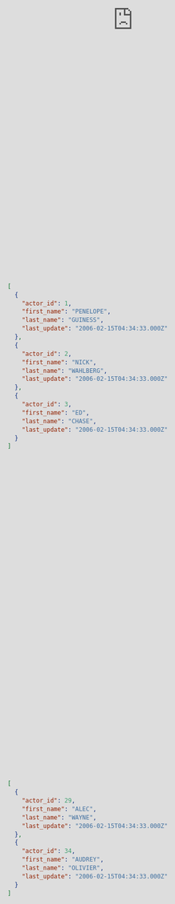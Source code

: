 ```yaml
---
title: Automatically generate a CRUD Web API using Hyperlambda
description: In this article we generate a Hyperlambda CRUD web API using Magic, for then to analyse the generated code, providing you with the knowledge required to understand how Magic is doing its Magic.
---
```


# Automatically generate a CRUD Web API using Hyperlambda

**Notice** - This is a _"hands on tutorial"_, and assumes you've already [installed Magic](/tutorials/getting-started/)
locally or at some server somehow. In this tutorial we will cover the following parts of Magic and Hyperlambda.

* How to automatically generate a Hyperlambda CRUD Web API wrapping your database
* The SQL, CRUD, Endpoints and Hyper IDE menu items
* CRUD database slots
* Passing arguments to Hyperlambda endpoints
* Validating arguments
* Authorisation and authentication

This is going to be a _"different"_ tutorial, since instead of creating code ourselves, we will use
Magic to generate our code, and analyse what Magic did afterwards. If you prefer to
watch a video where I demonstrate this process, you can watch the following video.

<div class="video">
<iframe width="560" height="315" style="position:absolute; top:0; left:0; width:100%; height:100%;" src="https://www.youtube.com/embed/HA0PDQITbZI" frameborder="0" allow="accelerometer; autoplay; encrypted-media; gyroscope; picture-in-picture" allowfullscreen></iframe>
</div>

What Magic just did for us in the above video was providing us with a starting
point, from where we can modify the code afterwards.
However, in order to modify the code, we'll need to understand it. So let us walk through it step
by step, starting out with the creation of our database, ending up with an understanding of the
Hyperlambda code that Magic created for us.

## Creating your database

Open the _"SQL"_ menu item in your dashboard, and click the _"Load"_ button. If you're using MySQL
as your main database then choose _"sakila"_. If you're using SQL Server, choose _"northwind-simplified"_,
and if you're using PostgreSQL then choose _"pagila"_.
Load the database script, and click the _"Execute"_ button.

![Creating your Sakila database](https://raw.githubusercontent.com/polterguy/polterguy.github.io/master/images/sql-editor.jpg)

This creates a database for you, which will be the foundation for generating our HTTP CRUD backend.

## Generating your backend

Before we can generate our backend we will have to purge our database cache. Click the little spiral
icon in your SQL menu item beneath the SQL editor. Below is a screenshot showing you how.

![Purging your server side database cache](https://raw.githubusercontent.com/polterguy/polterguy.github.io/master/images/purge-cache.jpg)

Then open the _"CRUD"_ menu item, choose your newly created database, and click _"Crudify all tables"_.
Below you can see a screenshot.

![Generating your backend](https://raw.githubusercontent.com/polterguy/polterguy.github.io/master/images/backend-crud.jpg)

As you generate your backend you will notice that Magic says something like _"xxx LOC generated"_.
This number is the lines of code that Magic automatically generated for you, and depends upon
your database and its number of tables. A small database such as sakila will typically only
generate some 3,500 lines of code - While a larger database might generate tens of
thousands of lines of code for you.

## Playing with our CRUD endpoints

After having done the above, Magic will have created a bunch of Hyperlambda files for you in
your _"/modules/xxx"_ folder, where _"xxx"_ is your database name. Open the _"Hyper IDE"_ menu
item in your dashboard, and take a look at this folder. These files will wrap
all the 4 main CRUD operations towards your tables, in addition to a count endpoint. The
structure should resemble the following.

* Create - _"xxx.post.hl"_
* Read - _"xxx.get.hl"_
* Update - _"xxx.put.hl"_
* Delete - _"xxx.delete.hl"_
* Count - _"xxx-count.get.hl"_

You will have 5 files resembling the above structure for each of your tables in your database.
We will study the files generated around one of these tables, but it doesn't matter which
database you generated, or which table you select - The structure will be similar enough
regardless of what table you choose. However, before we start looking at the code, let's
play around with the code, by going to the _"Endpoints"_ menu item, and filter on one of
your tables. In the screenshot below, we've chosen _"sakila/actor"_. Click the
_"get"_ endpoint, at which point you should see something resembling the following.

![Invoking your HTTP endpoints](https://raw.githubusercontent.com/polterguy/polterguy.github.io/master/images/endpoints.jpg)

You can already invoke your endpoint by clicking the _"Invoke"_ button for your endpoint.
If you do this, you should see a bunch of JSON objects returned from your server resembling
the following, depending upon which table you chose.

```json
[
  {
    "actor_id": 1,
    "first_name": "PENELOPE",
    "last_name": "GUINESS",
    "last_update": "2006-02-15T04:34:33.000Z"
  },
  {
    "actor_id": 2,
    "first_name": "NICK",
    "last_name": "WAHLBERG",
    "last_update": "2006-02-15T04:34:33.000Z"
  },
  {
    "actor_id": 3,
    "first_name": "ED",
    "last_name": "CHASE",
    "last_update": "2006-02-15T04:34:33.000Z"
  }
]
```

The read endpoint supports all of the following features.

* Paging through **[limit]** and **[offset]**
* Ordering items through **[order]** and **[direction]**
* Filtering
* Specifying a boolean **[operator]** for filter criteria

The above is what you'd typically need most of the times as you read items from your database.
If you'd like to find items only matching a specific criteria, you can add a filter for your criteria
to have your backend only return items matching your filter. You will see a whole range of possible
filters for each column in your table, such as I illustrate for the **first_name** column below.

* __actor.first_name.eq__ - First name being exact match of the specified string
* __actor.first_name.neq__ - First name _not_ equal to the specified string
* __actor.first_name.like__ - First name contains the specified string supporting wildcards as `%`
* __actor.first_name.mt__ - First name more than the specified string
* __actor.first_name.lt__ - First name less than the specified string
* __actor.first_name.mteq__ - First name more than or equal to the specified string
* __actor.first_name.lteq__ - First name less than or equal to the specified string

**Notice** - Depending upon whether or not you checked of the _"Verbose"_ checkbox as you crudified
your backend, you will see more or less options for filtering on each column. The _"Verbose"_ checkbox
allows you to create _more_ filtering options for your generated endpoints.

Each column will have a range of filter options matching the above comparison operators. If some
of your filter conditions doesn't make sense for a particular column, you can delete these later
as we start editing the endpoint's code. However, try clicking the **actor.first_name.like** filter
button for instance, and add the value _"A%"_ into it, click _"Add"_, and invoke your endpoint again.
This time of course only items matching your filter condition are returned, such as the following JSON
illustrates.

```json
[
  {
    "actor_id": 29,
    "first_name": "ALEC",
    "last_name": "WAYNE",
    "last_update": "2006-02-15T04:34:33.000Z"
  },
  {
    "actor_id": 34,
    "first_name": "AUDREY",
    "last_name": "OLIVIER",
    "last_update": "2006-02-15T04:34:33.000Z"
  }
]
```

You can combine as many conditions as you wish the same way we added the above **like** filter.
Conditions are by default **and**'ed together, implying _all conditions must match_ - But
this can be changed to **or** by changing the value of the **[operator]** argument.

You can also create and update items if you select your **post** or **put** endpoints. However,
these endpoints require you to provide a JSON payload instead of parametrizing
your endpoint using query parameters. Try to create and update some items using these
two endpoints. Just remember that regardless of what table you choose, the primary key parts
to the update endpoint is the criteria of _which item to update_. Magic only creates endpoints
that supports updating _one item at the time by default_ - And the generator does not produce
code allowing you to change the primary key.

### Meta data

If you go through your endpoints, you will see a lot of meta information. This was generated
automatically based upon your database schema, and is also publicly exposed to the client, almost
the same way the Open Web API or Swagger is able to enumerate and document your HTTP endpoints.
Hence, we've already documented our HTTP endpoints, even though we haven't manually created a
single line of code. Magic also creates meta information like this for your manually
created endpoints. This meta data becomes crucial as we later start looking at how Magic creates
your frontend code using similar techniques as it used to create your backend. You can see this
meta information as properties of your endpoint if you go to the _"Endpoints"_ menu item, and
click any of your endpoints.

## Analysing the code

Once you're done playing around with your endpoints, open up _"Hyper IDE"_. Click
the _"modules"_ folder, then click the folder with the same name as the name of the database you generated above.
Click for instance the _"actor.get.hl"_ file, at which point you should see something resembling
the following.

![Editing your Hyperlambda using Hyper IDE](https://raw.githubusercontent.com/polterguy/polterguy.github.io/master/images/hyper-ide.jpg)

**Notice** - If you didn't generate CRUD endpoints for your sakila database then at least make
sure that whatever file you're looking at ends with _".get.hl"_ such that we're looking at roughly the
same thing. What you are looking at now is the Hyperlambda Magic automatically
generated for you. The most important part of this code is the following section.

```
   data.read
      database-type:mysql
      table:actor
      columns
         actor.actor_id
         actor.first_name
         actor.last_name
         actor.last_update
      where
         and
```

The above invocation to the **[data.read]** slot is _"transpiled"_ by Magic into an SQL statement,
retrieving your records from your database according to your filter conditions. The result of this
SQL is then returned back to the client as JSON in the **[return-nodes]** line at the bottom of your
code. The above slot will expect an existing open database connection, which is accomplished with
the **[data.connect]** slot invocation. The following code shows you how to connect to a database.

```
data.connect:[generic|sakila]
   database-type:mysql
```

Notice how the generated Hyperlambda for your **[data.read]** invocation can be found _inside_
your **[data.connect]** invocation. This implies that your read invocation will use this database
connection implicitly, since the read invocation is _"a lambda object inside of your database connection"_.
Hence all database operations inside of a **[data.connect]** invocation will by default use that
database connection to connect to your database and execute its SQL. Think of these slots as
an **SqlConnection** instance and an **SqlDataReader** instance, where the reader uses the connection
you previously opened - Then realise that the 3 carriage returns found in front of the **[data.read]**
invocation becomes kind of like _"the scope"_ of the **[data.connect]** invocation, implying the
code inside of **[data.connect]** is actually a lambda object, or an _"argument"_ to your connect
invocation.

> In Hyperlambda code is always an argument, and all arguments are code

This is why it's called Hyperlambda, because _everything_ is a lambda object. Hyperlambda is
said to be _"a functional programming language"_. We will go through the exact syntax of Hyperlambda
in a later tutorial, but for now realise that in Hyperlambda _spaces counts_ - Kind of like the
same way they do in YAML or Python, and that 3 spaces declares a _"scope"_, while a colon `:`
declares the beginning of a node's value. Nodes again is a tree structure having a value, a name,
and children. This is the foundation of Hyperlambda. Hyperlambda is actually just a text representation
of a tree structure, the same way YAML, JSON, or XML is. Nodes are Hyperlambda's object implementation
again. See the documentation for [magic.node](/documentation/magic.node/) for more details.

### Arguments passing

If you look at the top of your file, you will see something resembling the following.

```
.arguments
   limit:long
   offset:long
   order:string
   direction:string
   operator:string
   actor.actor_id.eq:long
   actor.first_name.like:string
   actor.first_name.eq:string
   actor.last_name.like:string
   actor.last_name.eq:string
   actor.last_update.eq:date
```

The endpoint resolver will actually read the above **[.arguments]** node, and use it to
retrieve meta information about which arguments your endpoint can accept. If you edit it,
save it, and go back to your endpoints file menu, you can see how it's automatically updated,
and the arguments provided by the meta information parts of the endpoint resolver automatically
changes. The **[.arguments]** node is said to _"declare which arguments your endpoint can accept"_.
Editing the arguments your endpoint accepts is typically among one of the first things you
want to do if you want to modify your endpoint.

#### Validating arguments

If you look at one of your _"xxx.delete.hl"_ endpoint files in Hyper IDE, you will see something
resembling the following just below your **[.arguments]** collection.

```
validators.mandatory:x:@.arguments/*/xxx
```

This is mandatory validator, and makes sure the endpoint cannot be invoked without passing in
an **[xxx]** argument. Hyperlambda contains many similar validators for validating numbers,
emails, date and time objects, etc. If you want to see what validators you can use
in Hyperlambda, you can checkout the documentation for [magic.lambda.validators](/documentation/magic.lambda.validators).
You can also use the autocomplete features of the Hyperlambda editor, by finding an empty
line and click FN+CONTROL+SPACE on a Mac or CTRL+SPACE on Windows. This will show you
the autocompleter for Hyperlambda slots, allowing you to filter on for instance validator
slots, such as the following illustrates.

![Autocomplete on validators](https://raw.githubusercontent.com/polterguy/polterguy.github.io/master/images/autocomplete.jpg)

### Authorization and authentication

Your endpoint will by default require authentication and authorization, preventing anonymous
users from accessing it. This is done with the **[auth.ticket.verify]** slot with something
resembling the following.

```
auth.ticket.verify:root, admin
```

The above line of code verifies that your JWT token is valid, and that the user
invoking the endpoint belongs to at least one of the following roles.

* root
* admin

If the user has an invalid token, and/or the user doesn't belong to any of the above roles,
this slot will throw an exception, preventing the rest of the Hyperlambda code from executing.
This is the core authentication and authorization parts of Magic, and allows you to secure
your web APIs. If you want users belonging to different roles to be able to invoke
your endpoint, you can simply edit the above code, by for instance adding _another_ role
to it, save your file - And voila; Your authorization requirements have automagically changed.
Below is an example of how to add the _"director"_ role as a role allowed to invoke the endpoint.

```
auth.ticket.verify:root, admin, director
```

The above slot requires a comma separated list of roles as its input. You can also completely
remove the above node's value parts, resulting in that _any_ authenticated user can invoke
your endpoint, as long as he or she has a valid JWT token. This completely ignores the roles
the user belongs to, as long as the user is authenticated with a valid JWT token. Below is
an example.

```
auth.ticket.verify
```

The rest of the file basically just provides meta information to the endpoint resolver, and
correctly parametrises your invocation to **[data.read]** - However, this will be a subject
of a later tutorial. If you're curious about how this work, you can check out for instance
the **[add]** slot in the documentation for [magic.lambda](/documentation/magic.lambda/).

### CRUD slots

An invocation to for instance **[data.read]** is referred to by Magic as a _"slot invocation"_
or a _"signal"_. A _"slot"_ is kind of like a function, and a _"signal"_ is kind of like a function
invocation. If you view your other CRUD files, you will see that they are using slightly
different slots to wrap other CRUD functions. The basic CRUD operations in Magic are implemented
with the following slots.

* __[data.read]__
* __[data.delete]__
* __[data.create]__
* __[data.update]__

Besides from using different slots, all of your generated Hyperlambda files are actually quite
similar in structure. You still typically want to have separate files for these operations, since
this allows you to easily modify for instance authorization requirements, arguments passing, add
additional business logic to your files, etc. So even though the code is not very _DRY_
in its original state, separate endpoint files for separate operations are still typically
useful, and a feature you will learn to appreciate further down the road, as you start
modifying your Hyperlambda files.
If you want to see the power of these CRUD slots you can check out the documentation for the
[magic.data.common](/documentation/magic.data.common/) module that you can find in the
reference documentation for Magic.

* Continue with [Create a Web API with SQL](/tutorials/sql-web-api/)
